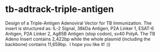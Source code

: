 # tb-adtrack-triple-antigen
Design of a Triple-Antigen Adenoviral Vector for TB Immunization. 
The insert is structured as: IL-2 Signal, 38kDa Antigen, P2A Linker 1, ESAT-6 Antigen, P2A Linker 2, Ag85B Antigen (stop codon), sv40 PolyA.
The TB Adeno Insert contains 2,422bp while the whole plasmid (including the backbone) contains 11,659bp. 
I hope you like it! :))
